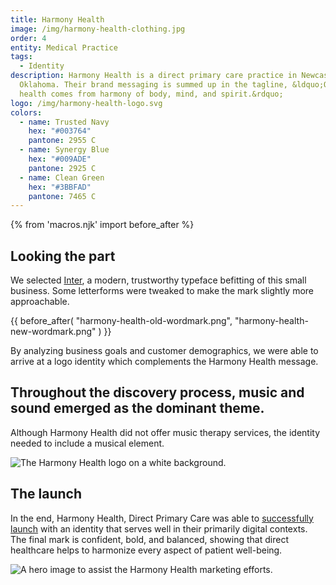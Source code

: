 ```yaml
---
title: Harmony Health
image: /img/harmony-health-clothing.jpg
order: 4
entity: Medical Practice
tags:
  - Identity
description: Harmony Health is a direct primary care practice in Newcastle,
  Oklahoma. Their brand messaging is summed up in the tagline, &ldquo;Optimal
  health comes from harmony of body, mind, and spirit.&rdquo;
logo: /img/harmony-health-logo.svg
colors:
  - name: Trusted Navy
    hex: "#003764"
    pantone: 2955 C
  - name: Synergy Blue
    hex: "#009ADE"
    pantone: 2925 C
  - name: Clean Green
    hex: "#3BBFAD"
    pantone: 7465 C
---
```


{% from 'macros.njk' import before_after %}

## Looking the part

We selected [Inter](//github.com/rsms/inter/), a modern, trustworthy typeface befitting of this small business. Some letterforms were tweaked to make the mark slightly more approachable.

<section>
{{ before_after(
  "harmony-health-old-wordmark.png",
  "harmony-health-new-wordmark.png"
) }}
</section>

By analyzing business goals and customer demographics, we were able to arrive at a logo identity which complements the Harmony Health message.

## Throughout the discovery process, music and sound emerged as the dominant theme.

Although Harmony Health did not offer music therapy services, the identity needed to include a musical element.

![The Harmony Health logo on a white background.](/img/harmony-health-white-bg.png)

## The launch

In the end, Harmony Health, Direct Primary Care was able to [successfully launch](//www.harmonyhealthok.com/) with an identity that serves well in their primarily digital contexts. The final mark is confident, bold, and balanced, showing that direct healthcare helps to harmonize every aspect of patient well-being.

![A hero image to assist the Harmony Health marketing efforts.](/img/harmony-health-billboard.jpg)